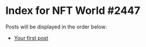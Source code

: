 # Index for NFT World #2447
Posts will be displayed in the order below:

- [Your first post](./001-first.md)

